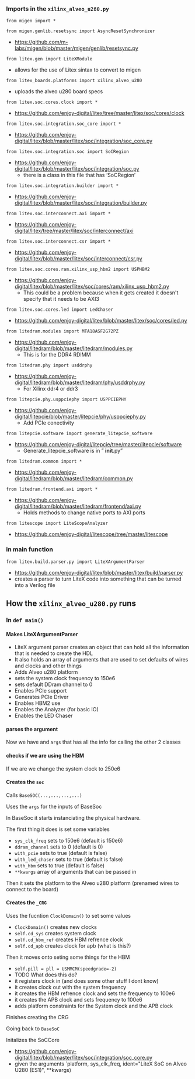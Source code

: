 ### Imports in the `xilinx_alveo_u280.py` 
`from migen import *`

`from migen.genlib.resetsync import AsyncResetSynchronizer`

- https://github.com/m-labs/migen/blob/master/migen/genlib/resetsync.py

`from litex.gen import LiteXModule`
 - allows for the use of Litex sintax to convert to migen

`from litex_boards.platforms import xilinx_alveo_u280`
 - uploads the alveo u280 board specs

`from litex.soc.cores.clock import *`

- https://github.com/enjoy-digital/litex/tree/master/litex/soc/cores/clock

`from litex.soc.integration.soc_core import *`

- https://github.com/enjoy-digital/litex/blob/master/litex/soc/integration/soc_core.py

`from litex.soc.integration.soc import SoCRegion`

- https://github.com/enjoy-digital/litex/blob/master/litex/soc/integration/soc.py
  - there is a class in this file that has ‘SoCRegion’


`from litex.soc.integration.builder import *`

- https://github.com/enjoy-digital/litex/blob/master/litex/soc/integration/builder.py

`from litex.soc.interconnect.axi import *`

- https://github.com/enjoy-digital/litex/tree/master/litex/soc/interconnect/axi

`from litex.soc.interconnect.csr import *`

- https://github.com/enjoy-digital/litex/blob/master/litex/soc/interconnect/csr.py

`from litex.soc.cores.ram.xilinx_usp_hbm2 import USPHBM2`

- https://github.com/enjoy-digital/litex/blob/master/litex/soc/cores/ram/xilinx_usp_hbm2.py
  - This could be a problem because when it gets created it doesn't specify that it needs to be AXI3

`from litex.soc.cores.led import LedChaser`

- https://github.com/enjoy-digital/litex/blob/master/litex/soc/cores/led.py

`from litedram.modules import MTA18ASF2G72PZ`

- https://github.com/enjoy-digital/litedram/blob/master/litedram/modules.py
  - This is for the DDR4 RDIMM

`from litedram.phy import usddrphy`

- https://github.com/enjoy-digital/litedram/blob/master/litedram/phy/usddrphy.py
  - For Xilinx ddr4 or ddr3

`from litepcie.phy.usppciephy import USPPCIEPHY`

- https://github.com/enjoy-digital/litepcie/blob/master/litepcie/phy/usppciephy.py
  - Add PCIe conectivity

`from litepcie.software import generate_litepcie_software`

- https://github.com/enjoy-digital/litepcie/tree/master/litepcie/software
  - Generate_litepcie_software is in ” __init__.py”

`from litedram.common import *`

- https://github.com/enjoy-digital/litedram/blob/master/litedram/common.py

`from litedram.frontend.axi import *`

- https://github.com/enjoy-digital/litedram/blob/master/litedram/frontend/axi.py
  - Holds methods to change native ports to AXI ports

`from litescope import LiteScopeAnalyzer`
- https://github.com/enjoy-digital/litescope/tree/master/litescope

### in main function
`from litex.build.parser.py import LiteXArgumentParser`
 - https://github.com/enjoy-digital/litex/blob/master/litex/build/parser.py
  - creates a parser to turn LiteX code into something that can be turned into a Verilog file

## How the `xilinx_alveo_u280.py` runs

### In `def main()`

#### Makes LiteXArgumentParser
- LiteX argument parser creates an object that can hold all the information that is needed to create the HDL
 - It also holds an array of arguments that are used to set defaults of wires and clocks and other things 
- Adds Alveo u280 platform
- sets the system clock frequency to 150e6
- sets default DDram channel to 0
- Enables PCIe support
- Generates PCIe Driver
- Enables HBM2 use
- Enables the Analyzer (for basic IO)
- Enables the LED Chaser
#### parses the argument 
Now we have and `args` that has all the info for calling the other 2 classes
#### checks if we are using the HBM
If we are we change the system clock to 250e6
#### Creates the `soc`
Calls `BaseSOC(...,...,...,...)`

Uses the `args` for the inputs of BaseSoc

In BaseSoc it starts instanciating the physical hardware.

The first thing it does is set some variables
 - `sys_clk_freq` sets to 150e6 (default is 150e6)
 - `ddram_channel` sets to 0 (default is 0)
 - `with_pcie` sets to true (default is false)
 - `with_led_chaser` sets to true (default is false)
 - `with_hbm` sets to true (default is false)
 - `**kwargs` array of arguments that can be passed in

Then it sets the platform to the Alveo u280 platform (prenamed wires to connect to the board)

#### Creates the `_CRG`

Uses the fucntion `ClockDomain()` to set some values
 - `ClockDomain()` creates new clocks
 - `self.cd_sys` creates system clock
 - `self.cd_hbm_ref` creates HBM refrence clock
 - `self.cd_apb` creates clock for apb (what is this?)

Then it moves onto seting some things for the HBM

- `self.pill = pll = USMMCM(speedgrade=-2)`
 - TODO What does this do?
- it registers clock in (and does some other stuff I dont know)
- it creates clock out with the system frequency
- it creates the HBM refrence clock and sets the frequency to 100e6
- it creates the APB clock and sets frequency to 100e6
- adds platform constraints for the System clock and the APB clock

Finishes creating the CRG

Going back to `BaseSoC`

Initalizes the SoCCore
 - https://github.com/enjoy-digital/litex/blob/master/litex/soc/integration/soc_core.py
 - given the arguments `platform, sys_clk_freq, ident="LiteX SoC on Alveo U280 (ES1)", **kwargs)








